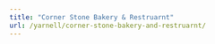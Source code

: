 ```yaml
---
title: "Corner Stone Bakery & Restruarnt"
url: /yarnell/corner-stone-bakery-and-restruarnt/
---
```

